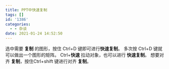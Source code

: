 ```yaml
---
title: PPT中快速复制
tags: []
id: '1386'
categories:
  - - 杂谈
date: 2021-01-24 14:52:50
---
```


选中需要 **复制** 的图形，按住 Ctrl+D 键即可进行**快速复制**。 多次按 Ctrl+D 键就可以做出一个图形的矩阵。 Ctrl+**快速** 拉动对象，也可以进行 **快速复制**。 想要对齐 **复制**，按住Ctrl+shift 键进行对齐 **复制**。